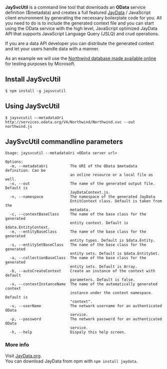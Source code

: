 __JaySvcUtil__ is a command line tool that downloads an __OData__ service definition ($metadata) and creates a full featured [JayData](http://jaydata.org) / JavaScript client environment by generating the necessary boilerplate code for you. All you need to do is to include the generated context file and you can start using the OData service with the high level, JavaScript optimized JayData API that supports JavaScript Language Query (JSLQ) and crud operations.

If you are a data API developer you can distribute the generated context and let your users handle data with a manner.

As an example we will use the [Northwind database made available online](http://services.odata.org/V4/Northwind/Northwind.svc) for testing purposes by Microsoft.

## Install JaySvcUtil

```$ npm install -g jaysvcutil```

## Using JaySvcUtil

```$ jaysvcutil –-metadataUri http://services.odata.org/V4/Northwind/Northwind.svc --out northwind.js```

## JaySvcUtil commandline parameters

```
Usage: jaysvcutil --metadataUri <OData server url>

Options:
  -m, --metadataUri          The URI of the OData $metadata definition. Can be
                             an online resource or a local file as well.
  -o, --out                  The name of the generated output file. Default is
                             JayDataContext.js.
  -n, --namespace            The namespace of the generated JayData
                             EntitContext class. Default is taken from the
                             metadata.
  -c, --contextBaseClass     The name of the base class for the generated
                             entity context. Default is $data.EntityContext.
  -e, --entityBaseClass      The name of the base class for the generated
                             entity types. Default is $data.Entity.
  -s, --entitySetBaseClass   The name of the base class for the generated
                             entity sets. Default is $data.EntitySet.
  -a, --collectionBaseClass  The name of the base class for the generated
                             entity sets. Default is Array.
  -b, --autoCreateContext    Create an instance of the context with default
                             parameters. Default is false.
  -x, --contextInstanceName  The name of the automatically generated context
                             instance under the context namespace. Default is
                             "context".
  -u, --userName             The network username for an authenticated OData
                             service.
  -p, --password             The network password for an authenticated OData
                             service.
  -h, --help                 Dispaly this help screen.
``` 

### More info

Visit [JayData.org](http://jaydata.org).  
You can download JayData from npm with ```npm install jaydata```.
